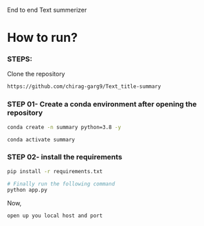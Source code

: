 End to end Text summerizer

# How to run?
### STEPS:

Clone the repository

```bash
https://github.com/chirag-garg9/Text_title-summary
```
### STEP 01- Create a conda environment after opening the repository

```bash
conda create -n summary python=3.8 -y
```

```bash
conda activate summary
```


### STEP 02- install the requirements
```bash
pip install -r requirements.txt
```


```bash
# Finally run the following command
python app.py
```

Now,
```bash
open up you local host and port
```